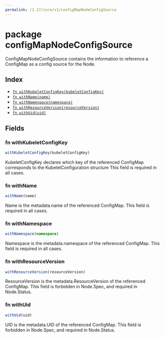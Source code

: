 ```yaml
---
permalink: /1.17/core/v1/configMapNodeConfigSource
---
```


# package configMapNodeConfigSource

ConfigMapNodeConfigSource contains the information to reference a ConfigMap as a config source for the Node.

## Index

* [`fn withKubeletConfigKey(kubeletConfigKey)`](#fn-withkubeletconfigkey)
* [`fn withName(name)`](#fn-withname)
* [`fn withNamespace(namespace)`](#fn-withnamespace)
* [`fn withResourceVersion(resourceVersion)`](#fn-withresourceversion)
* [`fn withUid(uid)`](#fn-withuid)

## Fields

### fn withKubeletConfigKey

```ts
withKubeletConfigKey(kubeletConfigKey)
```

KubeletConfigKey declares which key of the referenced ConfigMap corresponds to the KubeletConfiguration structure This field is required in all cases.

### fn withName

```ts
withName(name)
```

Name is the metadata.name of the referenced ConfigMap. This field is required in all cases.

### fn withNamespace

```ts
withNamespace(namespace)
```

Namespace is the metadata.namespace of the referenced ConfigMap. This field is required in all cases.

### fn withResourceVersion

```ts
withResourceVersion(resourceVersion)
```

ResourceVersion is the metadata.ResourceVersion of the referenced ConfigMap. This field is forbidden in Node.Spec, and required in Node.Status.

### fn withUid

```ts
withUid(uid)
```

UID is the metadata.UID of the referenced ConfigMap. This field is forbidden in Node.Spec, and required in Node.Status.